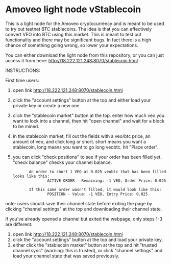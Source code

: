 Amoveo light node vStablecoin
========

This is a light node for the Amoveo cryptocurrency and is meant to be used to try out testnet BTC stablecoins. The idea is that you can effectively convert VEO into BTC using this market. This is meant to test out functionality and there may be significant bugs. In fact there is a high chance of something going wrong, so lower your expectations.

You can either download the light node from this repository, or you can just access it from here: http://18.222.121.248:8070/stablecoin.html

INSTRUCTIONS:

First time users:
1. open link http://18.222.121.248:8070/stablecoin.html
2. click the "account settings" button at the top and either load your private key or create a new one.
3. click the "stablecoin market" button at the top. enter how much veo you want to lock into a channel, then hit "open channel" and wait for a block to be mined.
4. in the stablecoin market, fill out the fields with a veo/btc price, an amount of veo, and click long or short. short means you want a stablecoin, long means you want to go long veobtc. hit "Place order".
5. you can click "check positions" to see if your order has been filled yet. "check balance" checks your channel balance.
              
              An order to short 1 VEO at 0.025 veobtc that has been filled looks like this:
                      ACTIVE ORDER - Remaining: -1 VEO, Order Price: 0.025 
              
              If this same order wasn't filled, it would look like this:
                      POSITION - Value: -1 VEO, Entry Price: 0.025

note: users should save their channel state before exiting the page by clicking "channel settings" at the top and downloading their channel state.

If you've already opened a channel but exited the webpage, only steps 1-3 are different:

1. open link http://18.222.121.248:8070/stablecoin.html
2. click the "account settings" button at the top and load your private key.
3. either click the "stablecoin market" button at the top and hit "trusted channel sync" (warning: this is trusted), or click "channel settings" and load your channel state that was saved previously.
